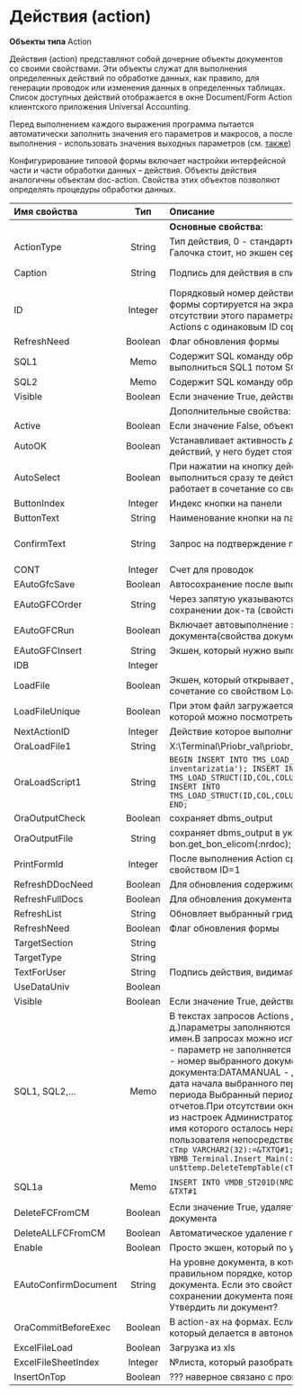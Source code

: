 # Действия \(action\)

**Объекты типа** Action

Действия \(action\) представляют собой дочерние объекты документов со своими свойствами. Эти объекты служат для выполнения определенных действий по обработке данных, как правило, для генерации проводок или изменения данных в определенных таблицах. Список доступных действий отображается в окне Document/Form Action клиентского приложения Universal Accounting. 

Перед выполнением каждого выражения программа пытается автоматически заполнить значения его параметров и макросов, а после выполнения - использовать значения выходных параметров \(см. [также](https://bsoft.gitbook.io/wiki/razrabotka/obekty-oracle/parametry-i-makrosy-sql-zaprosov)\)

Конфигурирование типовой формы включает настройки интерфейсной части и части обработки данных – действия. Объекты действия аналогичны объектам doc-action. Свойства этих объектов позволяют определять процедуры обработки данных.



| **Имя свойства**  |  **Тип** | **Описание** | **Значение для примера** |
| :------------- |:-------------:| :-----| :-----|
|  |   | **Основные свойства:** |  |
| ActionType | String | Тип действия, 0 - стандартное \(можно менять\),  3 - всегда активное. Галочка стоит, но экшен серый и его нельзя отменить | 0 |
| Caption | String | Подпись для действия в списке действий | Просто действие \(со всеми параметрами\) |
| ID | Integer | Порядковый номер действия в окне Document Action.  Список Actions формы сортируется на экране по значению параметра ID, а при отсутствии этого параметра его значение принимается равным нулю. Actions с одинаковым ID сортируются по Caption \(по алфавиту\) | 1 |
| RefreshNeed | Boolean | Флаг обновления формы | false |
| SQL1 | Memo | Содержит SQL команду обработки данных,  причем сначала выполниться SQL1 потом SQL2 и т.д. |  |
| SQL2 | Memo | Содержит SQL команду обработки данных |  |
| Visible | Boolean | Если значение True, действие доступно в окне Document Action | true |
|   |   | Дополнительные свойства: |  |
| Active | Boolean | Если значение False, объект игнорируется | true |
| AutoOK | Boolean | Устанавливает активность действия \(выбор\) \(т.е. сразу в списке действий, у него будет стоять галочка\) | true |
| AutoSelect | Boolean | При нажатии на кнопку действия, не будете списка действия,  а выполниться сразу те действия, у которых активно это свойство,  работает в сочетание со свойством AutoOK. | true |
| ButtonIndex | Integer | Индекс кнопки на панели | 1 |
| ButtonText | String | Наименование кнопки на панели | \[Генерировать проводки\] |
| ConfirmText | String | Запрос на подтверждение перед выполнением действия | Generam formulele contabile? Сформировать проводки? |
| CONT | Integer | Cчет для проводок | 2111 |
| EAutoGfcSave | Boolean | Автосохранение после выполнения экшена | true |
| EAutoGFCOrder | String | Через запятую указываются экшены, которые должны выполниться при сохранении док-та \(свойства документа\) | 0 |
| EAutoGFCRun | Boolean | Включает автовыполнение экшенов про сохранении документа\(свойства документа\) | true |
| EAutoGFCInsert | String | Экшен, который нужно выполнить  при создании документа | 5 |
| IDB | Integer |  |  |
| LoadFile | Boolean | Экшен, который открывает диалоговое окно выбора файла. работает  в сочетание со свойством LoadFileUnique. | true |
| LoadFileUnique | Boolean | При этом файл загружается в таблицу VMDB\_DOCS\_OLE,  содержимое которой можно посмотреть в документе на вкладке “Объект”. | true |
| NextActionID | Integer | Действие которое выполнится дополнительно | 1 |
| OraLoadFile1 | String | X:\Terminal\Priobr\_val\priobr\_val.txt |  |
| OraLoadScript1 | String | `BEGIN INSERT INTO TMS_LOAD_INFO(ID,DESCRIPTION)VALUES(1,'Strih-cod inventarizatia'); INSERT INTO TMS_LOAD_STRUCT(ID,COL,COLUMNNAME,TYPE,PREC)VALUES(1,1,'COD','S',15); INSERT INTO TMS_LOAD_STRUCT(ID,COL,COLUMNNAME,TYPE,PREC)VALUES(1,2,'CANT','I',10); END;`  |  |
| OraOutputCheck | Boolean | сохраняет dbms\_output | true |
| OraOutputFile | String | сохраняет dbms\_output в указанный файл. пример sql :  v\_text := bon.get\_bon\_elicom\(:nrdoc\); | Z:\check.inp |
| PrintFormId | Integer | После выполнения Action сразу вызовется печатная форма со свойством ID=1 | 1 |
| RefreshDDocNeed | Boolean | Для обновления содержимого документа | true |
| RefreshFullDocs  | Boolean | Для обновления документа | true |
| RefreshList | String | Обновляет выбранный грид | sq01 |
| RefreshNeed | Boolean | Флаг обновления формы |  |
| TargetSection | String |  |  |
| TargetType | String |  |  |
| TextForUser | String  | Подпись действия, видимая для пользователя в окне Document Action |  |
| UseDataUniv | Boolean |  |  |
| Visible | Boolean | Если значение True, действие доступно в окне Document Action | true |
| SQL1, SQL2,… | Memo | В текстах запросов Actions документов и форм \(SQL1, SQL2 и т. д.\)параметры заполняются значениями на основании их \(параметров\) имен.В запросах можно использовать следующие параметры::RESULT - параметр не заполняется и не запрашивается у пользователя:NRDOC - номер выбранного документа:DATADOC - дата выбранного документа:DATAMANUAL - дата выбранного документа:DATEBEGIN - дата начала выбранного периода:DATEFINAL - дата конца выбранного периода Выбранный период определяется в верхней части окна отчетов.При отсутствии окна отчетов выбранный период определяется из настроек Администратора \(секция General\) Значение параметра, имя которого осталось нераспознанным, запрашивается у пользователя непосредственно перед выполнением запроса.`DECLARE cTmp VARCHAR2(32):=&TXTQ#1; BEGIN YBMB_Terminal.Insert_Main(:NRDOC,cTmp,2); un$ttemp.DeleteTempTable(cTmp); END;` | Экшн, который выполняет скрипт Настроено действие "Экспорт заявки в `EDI" Его имя секции - ZAIAVAKA_POSU.MAKE_XML Его SQL1:begin ylnl_edi_order_xml(:order); :batch:= 'move \\oravirt\dpdump\order-'||:order||'.xml'|| ' X:\EDI\ExiteSync\outbox\'||chr(13)||chr(10)|| 'X:'||chr(13)||chr(10)|| 'cd \EDI\ExiteSync\'||chr(13)||chr(10)|| 'main.bat'; end; /* order=field_fmFS1c_sq01_NRDOC */` |
|  SQL1a | Memo | `INSERT INTO VMDB_ST201D(NRDOC,CTSC,CANT) SELECT :NRDOC,COD,CANT FROM &TXT#1` | Пример из дока \(48109\) Импорт |
| DeleteFCFromCM | Boolean | Если значение True, удаляет записи из таблицы проводок для документа | true |
| DeleteALLFCFromCM | Boolean | Автоматическое удаление проводок при выполнении экшена | true |
| Enable | Boolean | Просто экшен, который по умолчанию работает | true |
| EAutoConfirmDocument | String | На уровне документа, в котором можно указать id экшенов в правильном порядке, которые надо выполнять при сохранении документа. Если это свойство установлено и непустое, то при сохранении  документа появляется диалоговое окно с вопросом: Утвердить ли документ? |  |
| OraCommitBeforeExec | Boolean | В action-ах на формах. Если =true, то перед основным SQL \(SQL1 и т.п.\), который делается в автономной транзакции, выполнится commit. | true |
| ExcelFileLoad | Boolean | Загрузка из xls | true |
| ExcelFileSheetIndex | Integer | №листа, который разобрать в таблицу | 5 |
| InsertOnTop | Boolean | ??? наверное связано с проводками | false |

